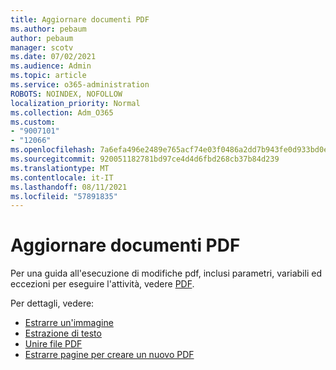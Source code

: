 ```yaml
---
title: Aggiornare documenti PDF
ms.author: pebaum
author: pebaum
manager: scotv
ms.date: 07/02/2021
ms.audience: Admin
ms.topic: article
ms.service: o365-administration
ROBOTS: NOINDEX, NOFOLLOW
localization_priority: Normal
ms.collection: Adm_O365
ms.custom:
- "9007101"
- "12066"
ms.openlocfilehash: 7a6efa496e2489e765acf74e03f0486a2dd7b943fe0d933bd0eda4d50883aa2c
ms.sourcegitcommit: 920051182781bd97ce4d4d6fbd268cb37b84d239
ms.translationtype: MT
ms.contentlocale: it-IT
ms.lasthandoff: 08/11/2021
ms.locfileid: "57891835"
---
```

# <a name="update-pdf-documents"></a>Aggiornare documenti PDF

Per una guida all'esecuzione di modifiche pdf, inclusi parametri, variabili ed eccezioni per eseguire l'attività, vedere [PDF](https://docs.microsoft.com/power-automate/desktop-flows/actions-reference/pdf).

Per dettagli, vedere:

- [Estrarre un'immagine](https://docs.microsoft.com/power-automate/desktop-flows/actions-reference/pdf#pdf-actions)
- [Estrazione di testo](https://docs.microsoft.com/power-automate/desktop-flows/actions-reference/pdf#extracttextfrompdfaction)
- [Unire file PDF](https://docs.microsoft.com/power-automate/desktop-flows/actions-reference/pdf#mergefiles)
- [Estrarre pagine per creare un nuovo PDF](https://docs.microsoft.com/power-automate/desktop-flows/actions-reference/pdf#extractpages)
